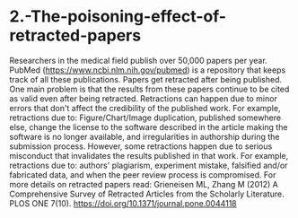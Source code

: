 # 2.-The-poisoning-effect-of-retracted-papers
Researchers in the medical field publish over 50,000 papers per year. PubMed (https://www.ncbi.nlm.nih.gov/pubmed) is a repository that keeps track of all these publications. Papers get retracted after being published. One main problem is that the results from these papers continue to be cited as valid even after being retracted. Retractions can happen due to minor errors that don't affect the credibility of the published work. For example, retractions due to: Figure/Chart/Image duplication, published somewhere else, change the license to the software described in the article making the software is no longer available, and irregularities in authorship during the submission process. However, some retractions happen due to serious misconduct that invalidates the results published in that work. For example, retractions due to: authors' plagiarism,  experiment mistake, falsified and/or fabricated data, and when the peer review process is compromised. For more details on retracted papers read: Grieneisen ML, Zhang M (2012) A Comprehensive Survey of Retracted Articles from the Scholarly Literature. PLOS ONE 7(10). https://doi.org/10.1371/journal.pone.0044118
